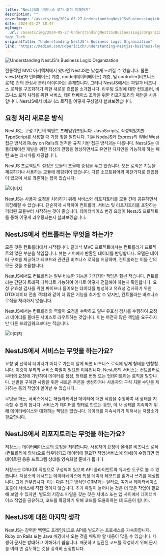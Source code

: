 ```yaml
---
title: "NestJS의 비즈니스 로직 조직 이해하기"
description: ""
coverImage: "/assets/img/2024-05-27-UnderstandingNestJSsBusinessLogicOrganization_0.png"
date: 2024-05-27 18:47
ogImage: 
  url: /assets/img/2024-05-27-UnderstandingNestJSsBusinessLogicOrganization_0.png
tag: Tech
originalTitle: "Understanding NestJS’s Business Logic Organization"
link: "https://medium.com/@dpericich/understanding-nestjss-business-logic-organization-5504b4ee0487"
---
```




![Understanding NestJS's Business Logic Organization](/assets/img/2024-05-27-UnderstandingNestJSsBusinessLogicOrganization_0.png)

전통적인 MVC 아키텍처에서 왔다면 NestJS는 낯설게 느껴질 수 있습니다. 물론, view(사용자 인터페이스) 계층, model(데이터베이스) 계층, 및 controller(비즈니스 로직) 간의 관심사 분리 아이디어는 존재합니다. 그러나 NestJS에서는 파일과 비즈니스 로직을 구조화하기 위한 새로운 흐름을 소개합니다. 라우팅 요청에 대한 컨트롤러, 비즈니스 로직 처리를 위한 서비스, 데이터베이스 조작을 위한 리포지토리의 패턴을 사용합니다. NestJS에서 비즈니스 로직을 어떻게 구성할지 살펴보겠습니다.

## 요청 처리 새로운 방식

NestJS는 구성 기반의 백엔드 프레임워크입니다. JavaScript로 작성되었지만 TypeScript를 사용할 때 가장 빛을 발합니다. 기본 NodeJS와 Express의 Wild West 접근 방식과 Ruby on Rails의 엄격한 규칙 기반 접근 방식과는 다릅니다. NestJS는 애플리케이션 개발을 위한 최상의 관행을 형성하면서도 유연한 디자인을 가능하게 하는 패턴 또는 레시피를 제공합니다.


<div class="content-ad"></div>

NestJS 프로젝트의 설정은 모듈의 조율에 중점을 두고 있습니다. 모든 로직은 기능을 제공하거나 사용하는 모듈에 래핑되어 있습니다. 다른 소프트웨어와 마찬가지로 진입점이 있으며 서로 의존하는 웹이 있습니다:

![이미지](/assets/img/2024-05-27-UnderstandingNestJSsBusinessLogicOrganization_1.png)

NestJS는 사용자 요청을 처리하기 위해 서비스와 리포지토리를 모듈 간에 공유하면서 복잡해질 수 있습니다. 단순하게 시작하여 컨트롤러, 서비스 및 리포지토리를 포함하는 격리된 모듈부터 시작하는 것이 좋습니다. 데이터베이스 변경 요청이 NestJS 프로젝트를 통해 어떻게 라우팅되는지 살펴보겠습니다.

## NestJS에서 컨트롤러는 무엇을 하는가?

<div class="content-ad"></div>

모든 것은 컨트롤러에서 시작됩니다. 클래식 MVC 프로젝트에서는 컨트롤러가 프로젝트의 많은 부분을 책임집니다. 뷰는 서버에서 반환된 데이터를 반영합니다. 모델은 데이터 구조를 제공하고 레코드와 관련된 비즈니스 로직을 저장하며, 컨트롤러는 이들 간의 모든 것을 조율합니다.

NestJS에서도 컨트롤러는 일부 비슷한 기능을 가지지만 책임은 훨씬 적습니다. 컨트롤러는 간단히 트래픽 디렉터로 기능하여 어디로 어떻게 전달해야 하는지 확인합니다. 요청 유효성 검사를 위한 파이프나 들어오는 데이터를 형성하고 유효성 검사하기 위한 DTO(데이터 전송 객체)와 같이 더 많은 기능을 추가할 수 있지만, 컨트롤러는 비즈니스 로직을 처리하지 않습니다.

NestJS에서는 컨트롤러의 역할이 요청을 수락하고 일부 유효성 검사를 수행하여 요청과 데이터를 올바른 서비스로 라우트하는 것입니다. 이는 여전히 많은 책임을 요구하지만 다른 프레임워크보다는 적습니다.

![이미지](/assets/img/2024-05-27-UnderstandingNestJSsBusinessLogicOrganization_2.png)

<div class="content-ad"></div>

## NestJS에서 서비스는 무엇을 하는가요?

요청 및 선택적 데이터가 어디로 가는지 알게 되면 비즈니스 로직에 맞게 형태를 변형합니다. 이것이 우리의 서비스 파일이 필요한 이유입니다. NestJS의 서비스는 컨트롤러로부터의 요청에 기반하여 데이터를 생성, 형태를 변형 또는 업데이트하는 로직을 말합니다. 신발을 구매한 사람을 위한 새로운 주문을 생성하거나 사용자의 구식 지불 수단을 제거하는 등의 작업이 일어날 수 있습니다.

무엇을 하든, 서비스에서는 애플리케이션 데이터에 대한 작업을 수행하여 새 상태를 지속할 수 있게 됩니다. 서비스가 데이터를 형태로 만드는 동안, 이 새 상태를 지속하기 위해 데이터베이스와 대화하는 책임은 없습니다. 데이터를 지속시키기 위해서는 저장소가 필요합니다.

## NestJS에서 리포지토리는 무엇을 하는가요?

<div class="content-ad"></div>

저장소는 데이터베이스로의 요청을 처리합니다. 사용자의 요청이 올바른 비즈니스 로직(컨트롤러에 의해)으로 라우팅되고 데이터에 필요한 작업(서비스에 의해)이 수행되면 업데이트된 응용 프로그램 상태를 영속화할 준비가 됩니다.

저장소는 CRU(D) 작업으로 구성되어 있으며 API 클라이언트와 유사한 도구로 볼 수 있습니다. 저장소의 메서드는 데이터베이스에 특정 데이터 레코드를 읽거나 쓰기를 예상합니다. 그게 전부입니다. 이는 다른 접근 방식인 ORM과는 달라요, 여기서 데이터베이스 호출이 서비스에 직접 엮이지 않습니다. 추가 파일이 늘어나는 것은 더 많은 작업이 필요해 보일 수 있지만, 별도의 저장소 파일을 갖는 것은 서비스 또는 앱 사이에서 데이터베이스 작업을 공유하고, 코드를 확장하기 위해 코드를 모듈화하는 데 도움이 됩니다.

## NestJS에 대한 마지막 생각

NestJS는 강력한 백엔드 프레임워크로 API를 빌드하는 프로세스를 가속화합니다. Ruby on Rails 또는 Java 배경에서 오는 것을 배워야 할 내용이 많을 수 있습니다. 다행히 문서는 방대하고 이해하기 쉽습니다. 깨끗하고 일관된 코드를 작성하기 위해 문서를 여러 번 검토하는 것을 강력히 권장합니다.